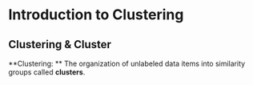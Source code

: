 # Introduction to Clustering
## Clustering & Cluster
**Clustering: ** The organization of unlabeled data items into similarity groups called **clusters**.
